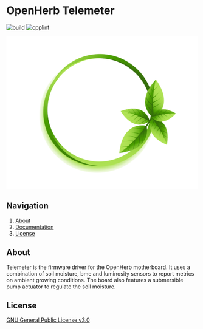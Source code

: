# OpenHerb Telemeter
[![build](https://github.com/OpenHerb/telemeter/actions/workflows/build.yaml/badge.svg)](https://github.com/OpenHerb/telemeter/actions/workflows/build.yaml)
[![cpplint](https://github.com/OpenHerb/telemeter/workflows/cpplint/badge.svg?branch=master)](https://github.com/OpenHerb/telemeter/actions?query=workflow%3Acpplint)

![img](/docs/img/icon-transparent.png)

## Navigation
1. [About](#About)
2. [Documentation](/docs/README.md)
2. [License](#license)

## About
Telemeter is the firmware driver for the OpenHerb motherboard. It uses a combination of soil moisture, bme and luminosity sensors to report metrics on ambient growing conditions. The board also features a submersible pump actuator to regulate the soil moisture.

## License
[GNU General Public License v3.0](LICENSE)